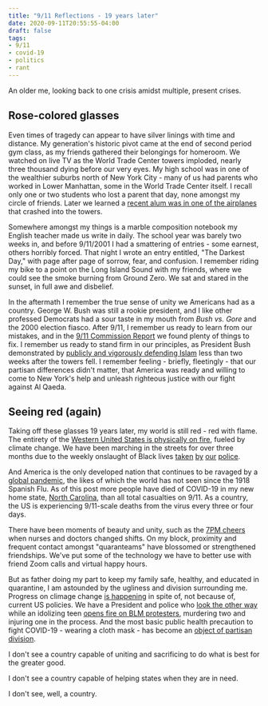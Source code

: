 ```yaml
---
title: "9/11 Reflections - 19 years later"
date: 2020-09-11T20:55:55-04:00
draft: false
tags:
- 9/11
- covid-19
- politics
- rant
---
```


An older me, looking back to one crisis amidst multiple, present crises.
<!--more-->

## Rose-colored glasses

Even times of tragedy can appear to have silver linings with time and distance.
My generation's historic pivot came at the end of second period gym class, as my friends gathered
their belongings for homeroom.
We watched on live TV as the World Trade Center towers imploded, nearly three thousand dying before
our very eyes.
My high school was in one of the wealthier suburbs north of New York City - many of us had parents
who worked in Lower Manhattan, some in the World Trade Center itself.
I recall only one or two students who lost a parent that day, none amongst my circle of friends.
Later we learned a
[recent alum was in one of the airplanes](https://www.espn.com/new-york/story/_/id/6934364/ten-years-chris-mello-was-killed-9-11-pain-remains-mello-family)
that crashed into the towers.

Somewhere amongst my things is a marble composition notebook my English teacher made us write in
daily.
The school year was barely two weeks in, and before 9/11/2001 I had a smattering of entries - some
earnest, others horribly forced.
That night I wrote an entry entitled, "The Darkest Day," with page after page of sorrow, fear, and
confusion.
I remember riding my bike to a point on the Long Island Sound with my friends, where we could
see the smoke burning from Ground Zero.
We sat and stared in the sunset, in full awe and disbelief.

In the aftermath I remember the true sense of unity we Americans had as a country.
George W. Bush was still a rookie president, and I like other professed Democrats had a sour taste
in my mouth from _Bush vs. Gore_ and the 2000 election fiasco.
After 9/11, I remember us ready to learn from our mistakes, and in the
[9/11 Commission Report](https://9-11commission.gov/report/) we found plenty of things to fix.
I remember us ready to stand firm in our principles, as President Bush demonstrated by
[publicly and vigorously defending Islam](https://qz.com/1074258/911-video-and-text-of-george-w-bushs-islam-and-peace-speech/)
less than two weeks after the towers fell.
I remember feeling - briefly, fleetingly - that our partisan differences didn't matter, that
America was ready and willing to come to New York's help and unleash righteous justice with our
fight against Al Qaeda.

## Seeing red (again)

Taking off these glasses 19 years later, my world is still red - red with flame.
The entirety of the
[Western United States is physically on fire](https://www.nytimes.com/2020/09/11/us/fires-oregon-california-washington.html),
fueled by climate change.
We have been marching in the streets for over three months due to the weekly onslaught of
Black lives
[taken](https://www.nytimes.com/2020/05/31/us/george-floyd-investigation.html)
[by](https://www.bbc.com/news/world-us-canada-53111709)
[our](https://www.newsobserver.com/news/local/crime/article245302730.html)
[police](https://www.nytimes.com/article/jacob-blake-shooting-kenosha.html).

And America is the only developed nation that continues to be ravaged by a
[global pandemic](https://www.nytimes.com/2020/07/27/opinion/covid-19-global-response.html),
the likes of which the world has not seen since the 1918 Spanish Flu.
As of this post more people have died of COVID-19 in my new home state,
[North Carolina]((https://www.nytimes.com/interactive/2020/us/north-carolina-coronavirus-cases.html)),
than all total casualties on 9/11.
As a country, the US is experiencing 9/11-scale deaths from the virus every three or
four days.

There have been moments of beauty and unity, such as the
[7PM cheers](https://secretnyc.co/videos-new-yorkers-clapping-essential-workers/)
when nurses and doctors changed shifts.
On my block, proximity and frequent contact amongst "quaranteams" have blossomed or strengthened
friendships.
We've put some of the technology we have to better use with friend Zoom calls and virtual happy
hours.

But as father doing my part to keep my family safe, healthy, and educated in quarantine, I am
astounded by the ugliness and division surrounding me.
Progress on climage change
[is happening](https://cleantechnica.com/2020/09/11/solar-power-60-of-new-us-power-capacity-in-june/)
in spite of, not because of, current US policies.
We have a President and police who
[look the other way](https://www.washingtonpost.com/opinions/2020/09/02/kyle-rittenhouse-trump-defense/)
while an idolizing teen [opens fire on BLM protesters](https://www.nytimes.com/2020/08/27/us/kyle-rittenhouse-kenosha-shooting-video.html),
murdering two and injuring one in the process.
And the most basic public health precaution to fight COVID-19 - wearing a cloth mask - has become
an [object of partisan division](https://www.cnn.com/videos/politics/2020/09/11/trump-rally-michigan-masks-social-distancing-vpx.cnn).

I don't see a country capable of uniting and sacrificing to do what is best for the greater good.

I don't see a country capable of helping states when they are in need.

I don't see, well, a country.
